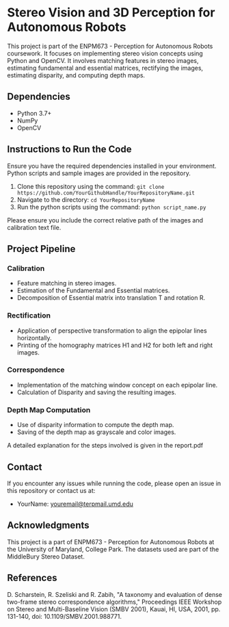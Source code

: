 # Stereo Vision and 3D Perception for Autonomous Robots

This project is part of the ENPM673 - Perception for Autonomous Robots coursework. It focuses on implementing stereo vision concepts using Python and OpenCV. It involves matching features in stereo images, estimating fundamental and essential matrices, rectifying the images, estimating disparity, and computing depth maps.

## Dependencies
- Python 3.7+
- NumPy
- OpenCV

## Instructions to Run the Code
Ensure you have the required dependencies installed in your environment. Python scripts and sample images are provided in the repository.

1. Clone this repository using the command: `git clone https://github.com/YourGithubHandle/YourRepositoryName.git`
2. Navigate to the directory: `cd YourRepositoryName`
3. Run the python scripts using the command: `python script_name.py`

Please ensure you include the correct relative path of the images and calibration text file.

## Project Pipeline

### Calibration
- Feature matching in stereo images.
- Estimation of the Fundamental and Essential matrices.
- Decomposition of Essential matrix into translation T and rotation R.

### Rectification
- Application of perspective transformation to align the epipolar lines horizontally.
- Printing of the homography matrices H1 and H2 for both left and right images.

### Correspondence
- Implementation of the matching window concept on each epipolar line.
- Calculation of Disparity and saving the resulting images.

### Depth Map Computation
- Use of disparity information to compute the depth map.
- Saving of the depth map as grayscale and color images.

A detailed explanation for the steps involved is given in the report.pdf

## Contact
If you encounter any issues while running the code, please open an issue in this repository or contact us at:
- YourName: youremail@terpmail.umd.edu

## Acknowledgments
This project is a part of ENPM673 - Perception for Autonomous Robots at the University of Maryland, College Park. The datasets used are part of the MiddleBury Stereo Dataset.

## References
D. Scharstein, R. Szeliski and R. Zabih, "A taxonomy and evaluation of dense two-frame stereo correspondence algorithms," Proceedings IEEE Workshop on Stereo and Multi-Baseline Vision (SMBV 2001), Kauai, HI, USA, 2001, pp. 131-140, doi: 10.1109/SMBV.2001.988771.
